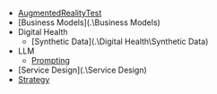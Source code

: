 * [AugmentedRealityTest](.\AugmentedRealityTest)
* [Business Models](.\Business Models)
* Digital Health
  * [Synthetic Data](.\Digital Health\Synthetic Data)
* LLM
  * [Prompting](.\LLM\Prompting)
* [Service Design](.\Service Design)
* [Strategy](.\Strategy)
